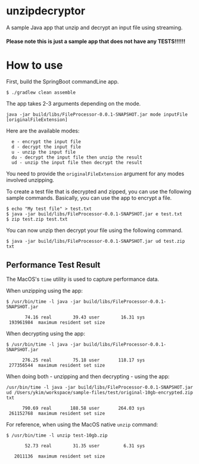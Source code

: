 

# unzipdecryptor
A sample Java app that unzip and decrypt an input file using streaming.

#### Please note this is just a sample app that does not have any TESTS!!!!!!

# How to use

First, build the SpringBoot commandLine app.

```
$ ./gradlew clean assemble
```

The app takes 2-3 arguments depending on the mode. 

```
java -jar build/libs/FileProcessor-0.0.1-SNAPSHOT.jar mode inputFile [originalFileExtension]

```

Here are the available modes:

```
  e - encrypt the input file
  d - decrypt the input file
  u - unzip the input file
  du - decrypt the input file then unzip the result
  ud - unzip the input file then decrypt the result
```

You need to provide the `originalFileExtension` argument for any modes involved unzipping.


To create a test file that is decrypted and zipped, you can use the following sample commands. 
Basically, you can use the app to encrypt a file.
```
$ echo "My test file" > test.txt
$ java -jar build/libs/FileProcessor-0.0.1-SNAPSHOT.jar e test.txt
$ zip test.zip test.txt
```

You can now unzip then decrypt your file using the following command.

```
$ java -jar build/libs/FileProcessor-0.0.1-SNAPSHOT.jar ud test.zip txt
```

## Performance Test Result

The MacOS's `time` utility is used to capture performance data.

When unzipping using the app:

```
$ /usr/bin/time -l java -jar build/libs/FileProcessor-0.0.1-SNAPSHOT.jar

       74.16 real        39.43 user        16.31 sys
 193961984  maximum resident set size
```

When decrypting using the app:

```
$ /usr/bin/time -l java -jar build/libs/FileProcessor-0.0.1-SNAPSHOT.jar

      276.25 real        75.18 user       118.17 sys
 277356544  maximum resident set size
```

When doing both - unzipping and then decrypting - using the app:

```
/usr/bin/time -l java -jar build/libs/FileProcessor-0.0.1-SNAPSHOT.jar ud /Users/ykim/workspace/sample-files/test/original-10gb-encrypted.zip txt

      790.69 real       188.58 user       264.03 sys
 261152768  maximum resident set size
```

For reference, when using the MacOS native `unzip` command:

```
$ /usr/bin/time -l unzip test-10gb.zip

       52.73 real        31.35 user         6.31 sys

   2011136  maximum resident set size
```
